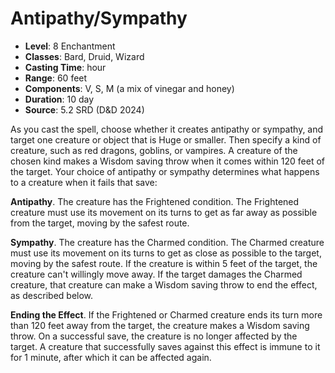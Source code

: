 # Antipathy/Sympathy

- **Level**: 8 Enchantment
- **Classes**: Bard, Druid, Wizard
- **Casting Time**: hour
- **Range**: 60 feet
- **Components**: V, S, M (a mix of vinegar and honey)
- **Duration**: 10 day
- **Source**: 5.2 SRD (D&D 2024)

As you cast the spell, choose whether it creates antipathy or sympathy, and target one creature or object that is Huge or smaller. Then specify a kind of creature, such as red dragons, goblins, or vampires. A creature of the chosen kind makes a Wisdom saving throw when it comes within 120 feet of the target. Your choice of antipathy or sympathy determines what happens to a creature when it fails that save:

**Antipathy**. The creature has the Frightened condition. The Frightened creature must use its movement on its turns to get as far away as possible from the target, moving by the safest route.

**Sympathy**. The creature has the Charmed condition. The Charmed creature must use its movement on its turns to get as close as possible to the target, moving by the safest route. If the creature is within 5 feet of the target, the creature can't willingly move away. If the target damages the Charmed creature, that creature can make a Wisdom saving throw to end the effect, as described below.

**Ending the Effect**. If the Frightened or Charmed creature ends its turn more than 120 feet away from the target, the creature makes a Wisdom saving throw. On a successful save, the creature is no longer affected by the target. A creature that successfully saves against this effect is immune to it for 1 minute, after which it can be affected again.


